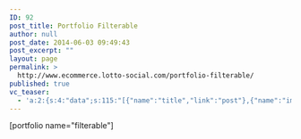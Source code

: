 ```yaml
---
ID: 92
post_title: Portfolio Filterable
author: null
post_date: 2014-06-03 09:49:43
post_excerpt: ""
layout: page
permalink: >
  http://www.ecommerce.lotto-social.com/portfolio-filterable/
published: true
vc_teaser:
  - 'a:2:{s:4:"data";s:115:"[{"name":"title","link":"post"},{"name":"image","image":"featured","link":"none"},{"name":"text","mode":"excerpt"}]";s:7:"bgcolor";s:0:"";}'
---
```

[portfolio name="filterable"]